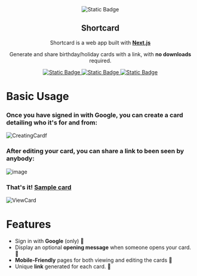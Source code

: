 <div align=center>
  <img alt="Static Badge" src="https://github.com/MaxxonTan/Shortcard/assets/59834451/36f81d65-94b7-4190-913a-cf682e84ca7f">
</div>

<h2 align="center">Shortcard</h2>
<div align="center">
	
Shortcard is a web app built with <a href="https://nextjs.org/" target="_blank">**Next.js**</a>

Generate and share birthday/holiday cards with a link, with **no downloads** required. 

</div>
<p align="center">
  <a href="https://nextjs.org/">
    <img alt="Static Badge" src="https://img.shields.io/badge/Next.js-13.4.7-black?style=for-the-badge">
  <a href="https://github.com/fabricjs/fabric.js">
	<img alt="Static Badge" src="https://img.shields.io/badge/Fabric.js-5.3.0-pink?style=for-the-badge">
  </a>
  <a href="https://supabase.com/">
	<img alt="Static Badge" src="https://img.shields.io/badge/DB-Supabase-green?style=for-the-badge">
  </a>
</p>
	  
# Basic Usage
<h3>Once you have signed in with Google, you can create a card detailing who it's for and from:</h3>

![CreatingCardf](https://github.com/MaxxonTan/Shortcard/assets/59834451/ca59c9cf-b03e-465d-bde3-745733d046d9)

<h3>After editing your card, you can share a link to been seen by anybody:</h3>

![image](https://github.com/MaxxonTan/Shortcard/assets/59834451/408ebe87-a92a-45d9-b3b3-11204a2e0104)

<h3>That's it! <a href="https://shortcard.vercel.app/cards/0cbba25c-3c75-4292-8ff1-4693aeec386a/view">Sample card</a></h3> 

![ViewCard](https://github.com/MaxxonTan/Shortcard/assets/59834451/634ebe12-5d9e-4167-ae6b-c2326fabe552)


# Features
- Sign in with **Google** (only) 🔐
- Display an optional **opening message** when someone opens your card. 💌 
- **Mobile-Friendly** pages for both viewing and editing the cards 📱
- Unique **link** generated for each card. 🔗
